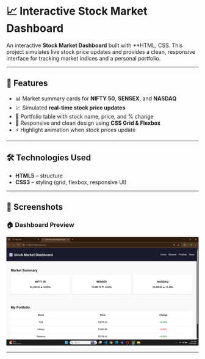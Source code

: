 # 📈 Interactive Stock Market Dashboard

An interactive **Stock Market Dashboard** built with **HTML, CSS. 
This project simulates live stock price updates and provides a clean, responsive interface for tracking market indices and a personal portfolio.

---

## 🌟 Features
- 📊 Market summary cards for **NIFTY 50**, **SENSEX**, and **NASDAQ**
- 💹 Simulated **real-time stock price updates**
- 📑 Portfolio table with stock name, price, and % change
- 🎨 Responsive and clean design using **CSS Grid & Flexbox**
- ⚡ Highlight animation when stock prices update

---

## 🛠️ Technologies Used
- **HTML5** – structure  
- **CSS3** – styling (grid, flexbox, responsive UI) 


---

## 📸 Screenshots

### 🏠 Dashboard Preview  
![Dashboard Preview](output.png)

---




